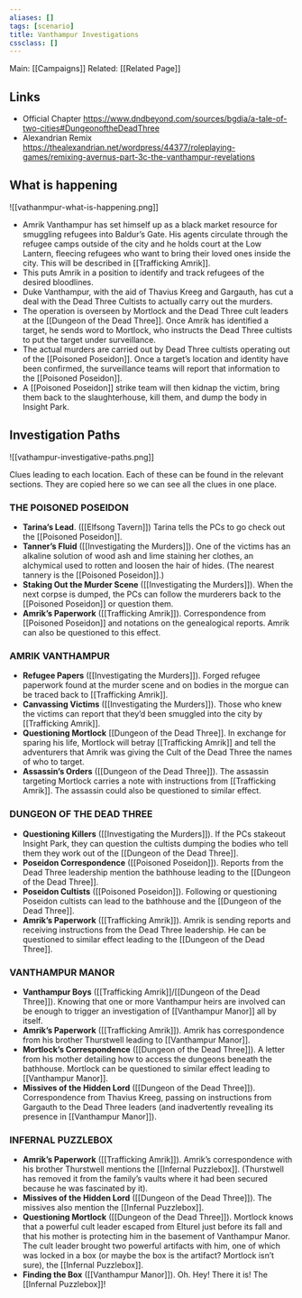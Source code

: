 ```yaml
---
aliases: []
tags: [scenario]
title: Vanthampur Investigations
cssclass: []
---
```


Main: [[Campaigns]]
Related: [[Related Page]]

## Links

- Official Chapter https://www.dndbeyond.com/sources/bgdia/a-tale-of-two-cities#DungeonoftheDeadThree
- Alexandrian Remix https://thealexandrian.net/wordpress/44377/roleplaying-games/remixing-avernus-part-3c-the-vanthampur-revelations

## What is happening
![[vathanmpur-what-is-happening.png]]

-   Amrik Vanthampur has set himself up as a black market resource for smuggling refugees into Baldur’s Gate. His agents circulate through the refugee camps outside of the city and he holds court at the Low Lantern, fleecing refugees who want to bring their loved ones inside the city. This will be described in [[Trafficking Amrik]].
-   This puts Amrik in a position to identify and track refugees of the desired bloodlines.
-   Duke Vanthampur, with the aid of Thavius Kreeg and Gargauth, has cut a deal with the Dead Three Cultists to actually carry out the murders.
-   The operation is overseen by Mortlock and the Dead Three cult leaders at the [[Dungeon of the Dead Three]]. Once Amrik has identified a target, he sends word to Mortlock, who instructs the Dead Three cultists to put the target under surveillance.
-   The actual murders are carried out by Dead Three cultists operating out of the [[Poisoned Poseidon]]. Once a target’s location and identity have been confirmed, the surveillance teams will report that information to the [[Poisoned Poseidon]].
-   A [[Poisoned Poseidon]] strike team will then kidnap the victim, bring them back to the slaughterhouse, kill them, and dump the body in Insight Park.
## Investigation Paths
![[vathampur-investigative-paths.png]]

Clues leading to each location. Each of these can be found in the relevant sections. They are copied here so we can see all the clues in one place.

### **THE POISONED POSEIDON**

-   **Tarina’s Lead**. ([[Elfsong Tavern]]) Tarina tells the PCs to go check out the [[Poisoned Poseidon]].
-   **Tanner’s Fluid** ([[Investigating the Murders]]). One of the victims has an alkaline solution of wood ash and lime staining her clothes, an alchymical used to rotten and loosen the hair of hides. (The nearest tannery is the [[Poisoned Poseidon]].)
-   **Staking Out the Murder Scene** ([[Investigating the Murders]]). When the next corpse is dumped, the PCs can follow the murderers back to the [[Poisoned Poseidon]] or question them.
-   **Amrik’s Paperwork** ([[Trafficking Amrik]]). Correspondence from [[Poisoned Poseidon]] and notations on the genealogical reports. Amrik can also be questioned to this effect.

### **AMRIK VANTHAMPUR**

-   **Refugee Papers** ([[Investigating the Murders]]). Forged refugee paperwork found at the murder scene and on bodies in the morgue can be traced back to [[Trafficking Amrik]].
-   **Canvassing Victims** ([[Investigating the Murders]]). Those who knew the victims can report that they’d been smuggled into the city by [[Trafficking Amrik]].
-   **Questioning Mortlock** [[Dungeon of the Dead Three]]. In exchange for sparing his life, Mortlock will betray [[Trafficking Amrik]] and tell the adventurers that Amrik was giving the Cult of the Dead Three the names of who to target.
-   **Assassin’s Orders** ([[Dungeon of the Dead Three]]). The assassin targeting Mortlock carries a note with instructions from [[Trafficking Amrik]]. The assassin could also be questioned to similar effect.

### **DUNGEON OF THE DEAD THREE**

-   **Questioning Killers** ([[Investigating the Murders]]). If the PCs stakeout Insight Park, they can question the cultists dumping the bodies who tell them they work out of the [[Dungeon of the Dead Three]].
-   **Poseidon Correspondence** ([[Poisoned Poseidon]]). Reports from the Dead Three leadership mention the bathhouse leading to the [[Dungeon of the Dead Three]].
-   **Poseidon Cultists** ([[Poisoned Poseidon]]). Following or questioning Poseidon cultists can lead to the bathhouse and the [[Dungeon of the Dead Three]].
-   **Amrik’s Paperwork** ([[Trafficking Amrik]]). Amrik is sending reports and receiving instructions from the Dead Three leadership. He can be questioned to similar effect leading to the [[Dungeon of the Dead Three]].

### **VANTHAMPUR MANOR**

-   **Vanthampur Boys** ([[Trafficking Amrik]]/[[Dungeon of the Dead Three]]). Knowing that one or more Vanthampur heirs are involved can be enough to trigger an investigation of [[Vanthampur Manor]] all by itself.
-   **Amrik’s Paperwork** ([[Trafficking Amrik]]). Amrik has correspondence from his brother Thurstwell leading to [[Vanthampur Manor]].
-   **Mortlock’s Correspondence** ([[Dungeon of the Dead Three]]). A letter from his mother detailing how to access the dungeons beneath the bathhouse. Mortlock can be questioned to similar effect leading to [[Vanthampur Manor]].
-   **Missives of the Hidden Lord** ([[Dungeon of the Dead Three]]). Correspondence from Thavius Kreeg, passing on instructions from Gargauth to the Dead Three leaders (and inadvertently revealing its presence in [[Vanthampur Manor]]).

### **INFERNAL PUZZLEBOX**

-   **Amrik’s Paperwork** ([[Trafficking Amrik]]). Amrik’s correspondence with his brother Thurstwell mentions the [[Infernal Puzzlebox]]. (Thurstwell has removed it from the family’s vaults where it had been secured because he was fascinated by it).
-   **Missives of the Hidden Lord** ([[Dungeon of the Dead Three]]). The missives also mention the [[Infernal Puzzlebox]].
-   **Questioning Mortlock** ([[Dungeon of the Dead Three]]). Mortlock knows that a powerful cult leader escaped from Elturel just before its fall and that his mother is protecting him in the basement of Vanthampur Manor. The cult leader brought two powerful artifacts with him, one of which was locked in a box (or maybe the box is the artifact? Mortlock isn’t sure), the [[Infernal Puzzlebox]].
-   **Finding the Box** ([[Vanthampur Manor]]). Oh. Hey! There it is! The [[Infernal Puzzlebox]]!